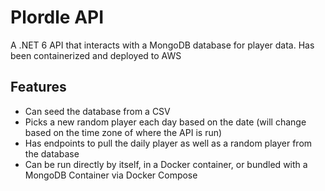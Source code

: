 # Plordle API

A .NET 6 API that interacts with a MongoDB database for player data. Has been containerized and deployed to AWS


## Features
- Can seed the database from a CSV 
- Picks a new random player each day based on the date (will change based on the time zone of where the API is run)
- Has endpoints to pull the daily player as well as a random player from the database
- Can be run directly by itself, in a Docker container, or bundled with a MongoDB Container via Docker Compose
